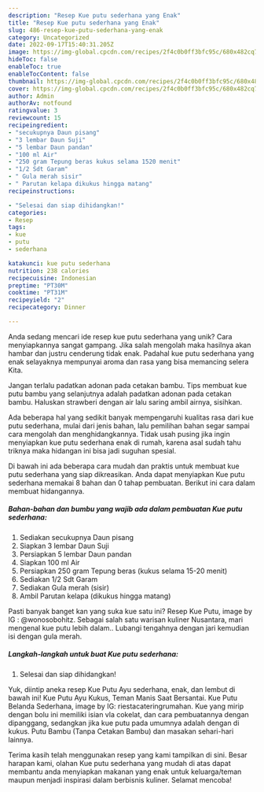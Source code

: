 ```yaml
---
description: "Resep Kue putu sederhana yang Enak"
title: "Resep Kue putu sederhana yang Enak"
slug: 486-resep-kue-putu-sederhana-yang-enak
category: Uncategorized
date: 2022-09-17T15:40:31.205Z
image: https://img-global.cpcdn.com/recipes/2f4c0b0ff3bfc95c/680x482cq70/kue-putu-sederhana-foto-resep-utama.jpg
hideToc: false
enableToc: true
enableTocContent: false
thumbnail: https://img-global.cpcdn.com/recipes/2f4c0b0ff3bfc95c/680x482cq70/kue-putu-sederhana-foto-resep-utama.jpg
cover: https://img-global.cpcdn.com/recipes/2f4c0b0ff3bfc95c/680x482cq70/kue-putu-sederhana-foto-resep-utama.jpg
author: Admin
authorAv: notfound
ratingvalue: 3
reviewcount: 15
recipeingredient:
- "secukupnya Daun pisang"
- "3 lembar Daun Suji"
- "5 lembar Daun pandan"
- "100 ml Air"
- "250 gram Tepung beras kukus selama 1520 menit"
- "1/2 Sdt Garam"
- " Gula merah sisir"
- " Parutan kelapa dikukus hingga matang"
recipeinstructions:

- "Selesai dan siap dihidangkan!"
categories:
- Resep
tags:
- kue
- putu
- sederhana

katakunci: kue putu sederhana 
nutrition: 238 calories
recipecuisine: Indonesian
preptime: "PT30M"
cooktime: "PT31M"
recipeyield: "2"
recipecategory: Dinner

---
```





Anda sedang mencari ide resep kue putu sederhana yang unik? Cara menyiapkannya sangat gampang. Jika salah mengolah maka hasilnya akan hambar dan justru cenderung tidak enak. Padahal kue putu sederhana yang enak selayaknya mempunyai aroma dan rasa yang bisa memancing selera Kita.





Jangan terlalu padatkan adonan pada cetakan bambu. Tips membuat kue putu bambu yang selanjutnya adalah padatkan adonan pada cetakan bambu. Haluskan strawberi dengan air lalu saring ambil airnya, sisihkan.

Ada beberapa hal yang sedikit banyak mempengaruhi kualitas rasa dari kue putu sederhana, mulai dari jenis bahan, lalu pemilihan bahan segar sampai cara mengolah dan menghidangkannya. Tidak usah pusing jika ingin menyiapkan kue putu sederhana enak di rumah, karena asal sudah tahu triknya maka hidangan ini bisa jadi suguhan spesial.






Di bawah ini ada beberapa cara mudah dan praktis untuk membuat kue putu sederhana yang siap dikreasikan. Anda dapat menyiapkan Kue putu sederhana memakai 8 bahan dan 0 tahap pembuatan. Berikut ini cara dalam membuat hidangannya.

<!--inarticleads1-->

##### Bahan-bahan dan bumbu yang wajib ada dalam pembuatan Kue putu sederhana:

1. Sediakan secukupnya Daun pisang
1. Siapkan 3 lembar Daun Suji
1. Persiapkan 5 lembar Daun pandan
1. Siapkan 100 ml Air
1. Persiapkan 250 gram Tepung beras (kukus selama 15-20 menit)
1. Sediakan 1/2 Sdt Garam
1. Sediakan  Gula merah (sisir)
1. Ambil  Parutan kelapa (dikukus hingga matang)


Pasti banyak banget kan yang suka kue satu ini? Resep Kue Putu, image by IG : @wonosobohitz. Sebagai salah satu warisan kuliner Nusantara, mari mengenal kue putu lebih dalam.. Lubangi tengahnya dengan jari kemudian isi dengan gula merah. 

<!--inarticleads2-->

##### Langkah-langkah untuk buat Kue putu sederhana:


1. Selesai dan siap dihidangkan!

Yuk, diintip aneka resep Kue Putu Ayu sederhana, enak, dan lembut di bawah ini! Kue Putu Ayu Kukus, Teman Manis Saat Bersantai. Kue Putu Belanda Sederhana, image by IG: riestacateringrumahan. Kue yang mirip dengan bolu ini memiliki isian vla cokelat, dan cara pembuatannya dengan dipanggang, sedangkan jika kue putu pada umumnya adalah dengan di kukus. Putu Bambu (Tanpa Cetakan Bambu) dan masakan sehari-hari lainnya. 

Terima kasih telah menggunakan resep yang kami tampilkan di sini. Besar harapan kami, olahan Kue putu sederhana yang mudah di atas dapat membantu anda menyiapkan makanan yang enak untuk keluarga/teman maupun menjadi inspirasi dalam berbisnis kuliner. Selamat mencoba!
